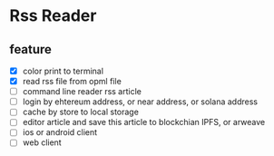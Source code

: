 # Rss Reader


## feature

- [x] color print to terminal
- [x] read rss file from opml file
- [ ] command line reader rss article
- [ ] login by ehtereum address, or near address, or solana address
- [ ] cache by store to local storage
- [ ] editor article and save this article to blockchian IPFS, or arweave
- [ ] ios or android client
- [ ] web client
